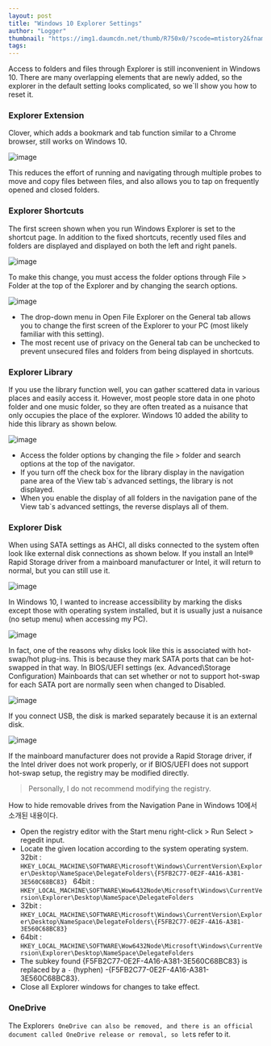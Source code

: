 ```yaml
---
layout: post
title: "Windows 10 Explorer Settings"
author: "Logger"
thumbnail: "https://img1.daumcdn.net/thumb/R750x0/?scode=mtistory2&fname=https%3A%2F%2Ft1.daumcdn.net%2Fcfile%2Ftistory%2F270E514656937C1F31"
tags: 
---
```



Access to folders and files through Explorer is still inconvenient in Windows 10. There are many overlapping elements that are newly added, so the explorer in the default setting looks complicated, so we`ll show you how to reset it.

### Explorer Extension

Clover, which adds a bookmark and tab function similar to a Chrome browser, still works on Windows 10.

![image](https://t1.daumcdn.net/cfile/tistory/270E514656937C1F31)

This reduces the effort of running and navigating through multiple probes to move and copy files between files, and also allows you to tap on frequently opened and closed folders.

### Explorer Shortcuts

The first screen shown when you run Windows Explorer is set to the shortcut page. In addition to the fixed shortcuts, recently used files and folders are displayed and displayed on both the left and right panels.

![image](https://t1.daumcdn.net/cfile/tistory/2142443B5693ADC421)

To make this change, you must access the folder options through File > Folder at the top of the Explorer and by changing the search options.

![image](https://t1.daumcdn.net/cfile/tistory/2613D23B5693AEF91E)

- The drop-down menu in Open File Explorer on the General tab allows you to change the first screen of the Explorer to your PC (most likely familiar with this setting).
- The most recent use of privacy on the General tab can be unchecked to prevent unsecured files and folders from being displayed in shortcuts.

### Explorer Library

If you use the library function well, you can gather scattered data in various places and easily access it. However, most people store data in one photo folder and one music folder, so they are often treated as a nuisance that only occupies the place of the explorer. Windows 10 added the ability to hide this library as shown below.

![image](https://t1.daumcdn.net/cfile/tistory/2404083D5693C97E2F)

- Access the folder options by changing the file > folder and search options at the top of the navigator.
- If you turn off the check box for the library display in the navigation pane area of the View tab`s advanced settings, the library is not displayed.
- When you enable the display of all folders in the navigation pane of the View tab`s advanced settings, the reverse displays all of them.

### Explorer Disk

When using SATA settings as AHCI, all disks connected to the system often look like external disk connections as shown below. If you install an Intel® Rapid Storage driver from a mainboard manufacturer or Intel, it will return to normal, but you can still use it.

![image](https://t1.daumcdn.net/cfile/tistory/275946355693F03F1A)

In Windows 10, I wanted to increase accessibility by marking the disks except those with operating system installed, but it is usually just a nuisance (no setup menu) when accessing my PC).

![image](https://t1.daumcdn.net/cfile/tistory/255B75355693F0411A)

In fact, one of the reasons why disks look like this is associated with hot-swap/hot plug-ins. This is because they mark SATA ports that can be hot-swapped in that way. In BIOS/UEFI settings (ex. Advanced\Storage Configuration) Mainboards that can set whether or not to support hot-swap for each SATA port are normally seen when changed to Disabled.

![image](https://t1.daumcdn.net/cfile/tistory/245329355693F0411B)

If you connect USB, the disk is marked separately because it is an external disk.

![image](https://t1.daumcdn.net/cfile/tistory/215101355693F0431B)

If the mainboard manufacturer does not provide a Rapid Storage driver, if the Intel driver does not work properly, or if BIOS/UEFI does not support hot-swap setup, the registry may be modified directly.

> Personally, I do not recommend modifying the registry.

How to hide removable drives from the Navigation Pane in Windows 10에서 소개된 내용이다.

- Open the registry editor with the Start menu right-click > Run Select > regedit input.
- Locate the given location according to the system operating system.
32bit :
`HKEY_LOCAL_MACHINE\SOFTWARE\Microsoft\Windows\CurrentVersion\Explorer\Desktop\NameSpace\DelegateFolders\{F5FB2C77-0E2F-4A16-A381-3E560C68BC83}
`
64bit :
`HKEY_LOCAL_MACHINE\SOFTWARE\Wow6432Node\Microsoft\Windows\CurrentVersion\Explorer\Desktop\NameSpace\DelegateFolders
`
- 32bit :
`HKEY_LOCAL_MACHINE\SOFTWARE\Microsoft\Windows\CurrentVersion\Explorer\Desktop\NameSpace\DelegateFolders\{F5FB2C77-0E2F-4A16-A381-3E560C68BC83}
`
- 64bit :
`HKEY_LOCAL_MACHINE\SOFTWARE\Wow6432Node\Microsoft\Windows\CurrentVersion\Explorer\Desktop\NameSpace\DelegateFolders
`
- The subkey found {F5FB2C77-0E2F-4A16-A381-3E560C68BC83} is replaced by a `-` (hyphen) -{F5FB2C77-0E2F-4A16-A381-3E560C68BC83}.
- Close all Explorer windows for changes to take effect.

### OneDrive

The Explorer`s OneDrive can also be removed, and there is an official document called OneDrive release or removal, so let`s refer to it.